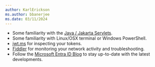```yaml
---
author: KarlErickson
ms.author: bbanerjee
ms.date: 03/11/2024
---
```


- Some familiarity with the [Java / Jakarta Servlets](https://projects.eclipse.org/projects/ee4j.servlet).
- Some familiarity with Linux/OSX terminal or Windows PowerShell.
- [jwt.ms](https://jwt.ms) for inspecting your tokens.
- [Fiddler](https://www.telerik.com/fiddler) for monitoring your network activity and troubleshooting.
- Follow the [Microsoft Entra ID Blog](https://techcommunity.microsoft.com/t5/microsoft-entra-blog/bg-p/Identity) to stay up-to-date with the latest developments.
